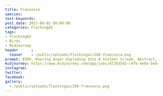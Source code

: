 ```yaml
---
title: Francesca
species: 
text-keywords: 
post_date: 2023-06-02 00:00:00
categories: FlockingAI
tags:
- FlockingAI
- Birds
- MidJourney 
header      :
  teaser    : /public/uploads/flockingai/286-francesca.png
prompt: BIRD, Roaring Anger Exploding Into A Violent Scream, Abstract, artistic creative, Evny, Fear, Massness, destroyer of worlds
midjourney: https://www.midjourney.com/app/jobs/d7263592-c4fb-4e0a-bebc-6ab70677f474
instagram: 
twitter: 
facebook: 
gallery: 
  - /public/uploads/flockingai/286-francesca.png
---
```


